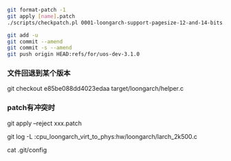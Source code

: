 
```bash
git format-patch -1 
git apply [name].patch
./scripts/checkpatch.pl 0001-loongarch-support-pagesize-12-and-14-bits.patch

git add -u
git commit --amend
git commit -s --amend
git push origin HEAD:refs/for/uos-dev-3.1.0
```

### 文件回退到某个版本
git checkout e85be088dd4023edaa target/loongarch/helper.c 
### patch有冲突时
git apply –reject xxx.patch

git log -L :cpu_loongarch_virt_to_phys:hw/loongarch/larch_2k500.c

cat .git/config
